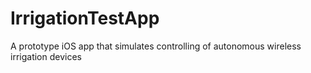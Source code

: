 # IrrigationTestApp

A prototype iOS app that simulates controlling of autonomous wireless irrigation devices
